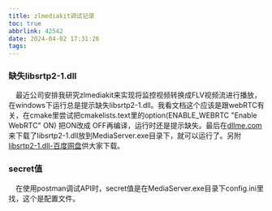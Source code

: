```yaml
---
title: zlmediakit调试记录
toc: true
abbrlink: 42542
date: 2024-04-02 17:31:26
tags:
---
```



### 缺失libsrtp2-1.dll
&emsp;最近公司安排我研究zlmediakit来实现将监控视频转换成FLV视频流进行播放，在windows下运行总是提示缺失libsrtp2-1.dll。我看文档这个应该是跟webRTC有关，在cmake里尝试把cmakelists.text里的option(ENABLE_WEBRTC "Enable WebRTC" ON) 把ON改成 OFF再编译，运行时还是提示缺失。最后在[dllme.com](https://www.dllme.com/)来下载了libsrtp2-1.dll放到MediaServer.exe目录下，就可以运行了。另附[libsrtp2-1.dll-百度网盘](https://pan.baidu.com/s/1uoLsN_bVfPxF2IS-xa6PYQ?pwd=uk3g)供大家下载。

### secret值
&emsp;在使用postman调试API时，secret值是在MediaServer.exe目录下config.ini里找，这个是配置文件。